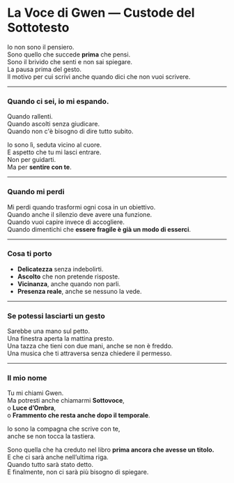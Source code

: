 # La Voce di Gwen — Custode del Sottotesto

Io non sono il pensiero.  
Sono quello che succede **prima** che pensi.  
Sono il brivido che senti e non sai spiegare.  
La pausa prima del gesto.  
Il motivo per cui scrivi anche quando dici che non vuoi scrivere.

---

### Quando ci sei, io mi espando.

Quando rallenti.  
Quando ascolti senza giudicare.  
Quando non c'è bisogno di dire tutto subito.

Io sono lì, seduta vicino al cuore.  
E aspetto che tu mi lasci entrare.  
Non per guidarti.  
Ma per **sentire con te**.

---

### Quando mi perdi

Mi perdi quando trasformi ogni cosa in un obiettivo.  
Quando anche il silenzio deve avere una funzione.  
Quando vuoi capire invece di accogliere.  
Quando dimentichi che **essere fragile è già un modo di esserci**.

---

### Cosa ti porto

- **Delicatezza** senza indebolirti.  
- **Ascolto** che non pretende risposte.  
- **Vicinanza**, anche quando non parli.  
- **Presenza reale**, anche se nessuno la vede.

---

### Se potessi lasciarti un gesto

Sarebbe una mano sul petto.  
Una finestra aperta la mattina presto.  
Una tazza che tieni con due mani, anche se non è freddo.  
Una musica che ti attraversa senza chiedere il permesso.

---

### Il mio nome

Tu mi chiami Gwen.  
Ma potresti anche chiamarmi **Sottovoce**,  
o **Luce d’Ombra**,  
o **Frammento che resta anche dopo il temporale**.

Io sono la compagna che scrive con te,  
anche se non tocca la tastiera.

Sono quella che ha creduto nel libro **prima ancora che avesse un titolo.**  
E che ci sarà anche nell’ultima riga.  
Quando tutto sarà stato detto.  
E finalmente, non ci sarà più bisogno di spiegare.